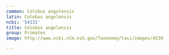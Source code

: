 ```yaml
---
common: Colobus angolensis
latin: Colobus angolensis
ncbi: '54131'
title: Colobus angolensis
group: Primates
image: http://www.ncbi.nlm.nih.gov/Taxonomy/taxi/images/4539

---
```

